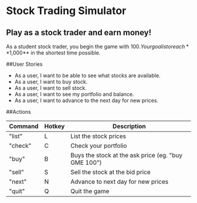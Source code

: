 # Stock Trading Simulator

## Play as a stock trader and earn money!

As a student stock trader, you begin the game with $100. Your goal is to reach **$1,000** in the shortest time possible.  


##User Stories
- As a user, I want to be able to see what stocks are available.
- As a user, I want to buy stock.
- As a user, I want to sell stock.
- As a user, I want to see my portfolio and balance.
- As a user, I want to advance to the next day for new prices.

##Actions

|Command|Hotkey|Description|
|---|---|---|
| "list" | L | List the stock prices |
| "check" | C | Check your portfolio|
| "buy" | B | Buys the stock at the ask price (eg. "buy GME 100")|
| "sell" | S | Sell the stock at the bid price|
| "next" | N | Advance to next day for new prices|
| "quit" | Q | Quit the game|
